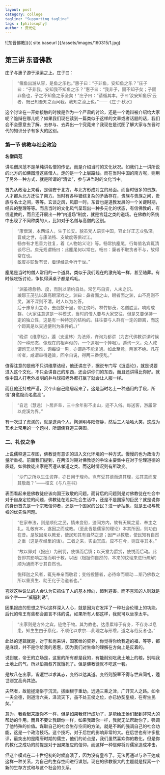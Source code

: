```yaml
---
layout: post
category: college
tagline: "Supporting tagline"
tags : [philosophy]
author : 贾光佐
---
```





![东晋佛教]({{ site.baseurl }}/assets/images/160315/1.jpg) 

## 第三讲 东晋佛教

庄子与惠子游于濠梁之上。庄子曰：

> “鯈鱼出游从容，是鱼之乐也。”惠子曰：“子非鱼，安知鱼之乐？”庄子曰：“子非我，安知我不知鱼之乐？”惠子曰：“我非子，固不知子矣；子固非鱼也，子之不知鱼之乐全矣！”庄子曰：“请循其本。子曰‘汝安知鱼乐’云者，既已知吾知之而问我。我知之濠上也。”——《庄子·秋水》

这个讨论在一开始接触的时候是作为一个严肃的讨论，还是一个诡辩被介绍给大家呢？诡辩在哪儿呢？如果我们现在读到一篇类似于这样的文章或者话题的话，我们会不会愿意去了解、去参与、去弄出一个究竟来？我现在是试图了解大家与东晋时代的知识分子有多大的区别。

### 第一节 佛教与社会政治

**名僧风范**

讲名僧风范不是单纯讲名僧的传记，而是介绍当时的文化状况。如我们上一讲所说的北方的如佛图澄这些僧人，走的是一个上层路线。而在当时中国的南方呢，则用了另外一种方式，就是所谓的“清谈”，参与进当时的文化当中。

首先从政治上来看，是偏安于北方，与北方形成对立的局面。而当时很多的贵族、人才都从北方迁往了南方。当时有各种错综复杂的矛盾存在，贵族与贵族之间，贵族与名士之间，等等。玄谈之风，风靡一时。东晋也是道教发展的一个关键时期，经典的整理等等。而且当时的文化风气呈现出一种多元化的状态，有信佛教的，有信道教的，而且还开展出一种“内道场”制度，就是宫廷之类的道场。在佛教的系统中出现了不同种类的人，比如对于名僧与高僧的区别。

> “康僧渊，本西域人，生于长安。貌虽梵人语实中国，容止详正志业弘深。  
> 晋成之世，与康法畅、支敏度等俱过江。  
> 畅亦有才思善为往复，着《人物始义论》等。畅常执麈尾，行每值名宾辄清谈尽日。庾元规谓畅曰：此麈尾何以常在。畅曰：廉者不取贪者不与，故得常在也。  
> 敏度亦聪哲有誉，着译经录今行于世。”

麈尾是当时的僧人常用的一个道具，类似于我们现在的激光笔一样，甚至随葬。有时候吃饭讨论，争执得满桌子都是鸡毛。

> “渊虽德愈畅、度，而别以清约自处。常乞丐自资，人未之识。  
> 琅琊王茂弘以鼻高眼深戏之。渊曰：鼻者面之山，眼者面之渊，山不高则不灵，渊不深则不清。时人以为名答。  
> 后于豫章山立寺，去邑数十里，带江傍岭，林竹郁茂，名僧胜达，响附成群。（大家注意这是一种模式，当时的僧人要与大家交往，但是又要保持一定的独立性，这是有一种特定的结构的。往往要与人群有一定的距离，而这个距离是以交通便利为条件的。）”

> “晚讲《维摩经》，遁（支道林）为法师，许询为都讲（为古代佛教讲课时候的一种形态，像现在的相声似的，一个逗哏一个捧哏）。遁询一义，众人咸谓询无以历难，询每设一男，亦谓遁不能复通。如此至竟，两家不绝。凡在听者，咸谓审得遁旨，回令自说，得两三番便乱。”

值得注意的是他不只讲维摩诘经，他还讲庄子，据说专门写《逍遥论》，就是说要进入这个文化，不只会讲自己的东西，还会讲你们的东西，而且还讲得比你好。就像中国人打老外发明的乒乓球把老外都打赢了就会让人服一样。

而且他还持戒严谨，买个山自己隐居起来了。这是当时名士一种通用的手段，所谓“身愈隐而名愈高”。

> “自远（慧远）卜居庐阜，三十余年影不出山，迹不入俗。每送客，游履常以虎溪为界。”

有一次过了虎溪的，就是送两个人，陶渊明与陆修静，然后三人哈哈大笑，这成为艺术上常用的一个题材，所谓儒释道三笑图。
 
### 二、礼仪之争

上说儒释道三孝图，佛教徒有意识的进入文化环境的一种方式。慢慢的也为政治力量所重视。前面我们提到，在两汉时期对佛教徒的争论主要集中在对于伦理道德的质疑，如佛教徒出家是否遵从孝道之类。而这时情况则有所改变。

> “沙门之所以生生资存，亦日用于理命。岂有受其德而遗其理，沾其意而废其敬哉？”——桓玄《与八座书》

表面看起来是佛教徒应该向国王致敬的问题，而背后的问题则是对佛教徒在社会中对于自身定位的问题，佛教徒在现实社会生活中，还是不是国家的臣民？就是说你的身份首先是一个宗教信仰者，还是一个国家的公民？进一步抽象，就是王权与教权的优先性问题。

> “在家奉法，则是顺化之民，情未变俗，迹同方内，故有天属之爱、奉主之礼。礼敬有本，遂因之而成教。（至此皆是儒家的理论）本其所因，则功由在昔。是故因亲以教爱，使民知其有自然之恩；因严以教敬，使民知有自然之重（这是孝经里的话）。二者之来，实由冥应。应不在今，则宜寻其本。”

> “故以罪对（报应）为刑罚，使惧而后慎；以天堂为爵赏，使悦而后动。此皆即其影响之报而明于教，以因（根据你自然的、本来的纹理来进行疏解）顺为通而不廿其自然也。

> 悦释迦之风者，辄先奉亲而敬君；变俗投簪者，必待命而顺动….斯乃佛教之所以重资生、助王化于治道者也。”

喜欢这种说法的人会认为它抓住了人的基本倾向，趋利避害。而不喜欢的人则就是四个字——“威逼利诱”。

因果报应的思想之所以这样深入人心，就是因为它发挥了一种社会伦理上的功能。后代的帝王有些都会直言不讳的说，如果所有人都这样，我就可以坐享太平。
 
> “出家则是方外之宾，迹绝于物。其为教也，达患累缘于有身，不存身以息患，知生生由于禀化，不顺化以求宗….此理之与形乖，道之与俗反者也。”

此处的逻辑就是，对于和尚来讲，国家给的资养，你觉得你给我造的福，等等，都是麻烦，并不是你给我的恩惠，因为我们对生命的理解在方向上是反着的。

说到底，帝王的立场是，这里的所有都是我的，有能耐别吃我土地上的粮，别喘我土地上的气，所以伯夷叔齐就饿死了。但是佛教徒就不吃这一套。

是故凡在出家，皆遯世以求其志，变俗以达其道。变俗则服章不得与世典同礼，遁世则宜高尚其迹。

夫然者，故能拯溺俗于沉流，拔幽根于重劫。远通三乘之津，广开天人之路。如令一夫全德，则道洽六亲，泽流天下，虽不处王侯之位，亦已协契皇极，在宥生民矣。”

意为，我看起来跟你不一样，但是如果我修行成功了，是能给王侯们起到非常大的帮助的作用。而且不要让我跟你一样，如果我跟你一样，我就无法帮助你了。强调了他特殊的价值。谋取自己的社会生存空间的方法，就是不断的强调自己的社会功能，这是一个政治技巧。这个技巧，对于后世的影响非常的大。在后世也有许多批评，最突出的是隋唐时期的儒生，他们的论点是，我们虽然喜欢你的教化，但是你的教化之成功的前提是对于因果报应的信仰，而这样一种信仰将对儒家造成冲击。

但这个模式在二十世纪初的时候崩溃了，因为没有皇帝了。无法再通过与帝王达成这样一种关系，为自己的生存空间进行谋划。现在的佛教很大的主题就是探索一个新的生存方式和与这个社会的关系。
